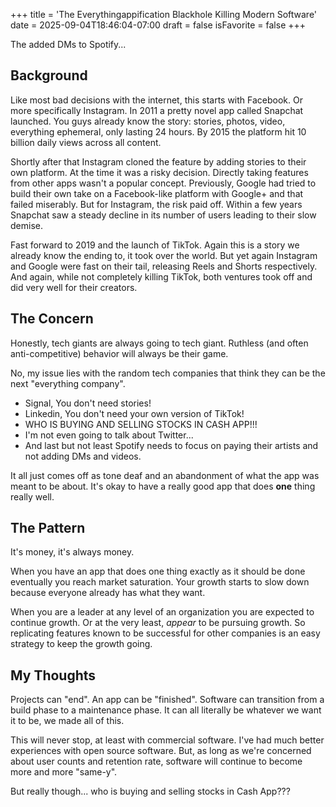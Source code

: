 +++
title = 'The Everythingappification Blackhole Killing Modern Software'
date = 2025-09-04T18:46:04-07:00
draft = false
isFavorite = false
+++

The added DMs to Spotify...

## Background

Like most bad decisions with the internet, this starts with Facebook. Or more specifically Instagram. In 2011 a pretty novel app called Snapchat launched. You guys already know the story: stories, photos, video, everything ephemeral, only lasting 24 hours. By 2015 the platform hit 10 billion daily views across all content. 

Shortly after that Instagram cloned the feature by adding stories to their own platform. At the time it was a risky decision. Directly taking features from other apps wasn't a popular concept. Previously, Google had tried to build their own take on a Facebook-like platform with Google+ and that failed miserably. But for Instagram, the risk paid off. Within a few years Snapchat saw a steady decline in its number of users leading to their slow demise. 

Fast forward to 2019 and the launch of TikTok. Again this is a story we already know the ending to, it took over the world. But yet again Instagram and Google were fast on their tail, releasing Reels and Shorts respectively. And again, while not completely killing TikTok, both ventures took off and did very well for their creators. 

## The Concern

Honestly, tech giants are always going to tech giant. Ruthless (and often anti-competitive) behavior will always be their game.

No, my issue lies with the random tech companies that think they can be the next "everything company". 

- Signal, You don't need stories!
- Linkedin, You don't need your own version of TikTok!
- WHO IS BUYING AND SELLING STOCKS IN CASH APP!!!
- I'm not even going to talk about Twitter...
- And last but not least Spotify needs to focus on paying their artists and not adding DMs and videos.

It all just comes off as tone deaf and an abandonment of what the app was meant to be about. It's okay to have a really good app that does **one** thing really well.

## The Pattern

It's money, it's always money.

When you have an app that does one thing exactly as it should be done eventually you reach market saturation. Your growth starts to slow down because everyone already has what they want.

When you are a leader at any level of an organization you are expected to continue growth. Or at the very least, *appear* to be pursuing growth. So replicating features known to be successful for other companies is an easy strategy to keep the growth going.

## My Thoughts

Projects can "end". An app can be "finished". Software can transition from a build phase to a maintenance phase. It can all literally be whatever we want it to be, we made all of this. 

This will never stop, at least with commercial software. I've had much better experiences with open source software. But, as long as we're concerned about user counts and retention rate, software will continue to become more and more "same-y". 


But really though... who is buying and selling stocks in Cash App???

